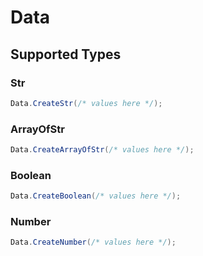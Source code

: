 # Data


## Supported Types

### Str

```csharp
Data.CreateStr(/* values here */);
```

### ArrayOfStr

```csharp
Data.CreateArrayOfStr(/* values here */);
```

### Boolean

```csharp
Data.CreateBoolean(/* values here */);
```

### Number

```csharp
Data.CreateNumber(/* values here */);
```
